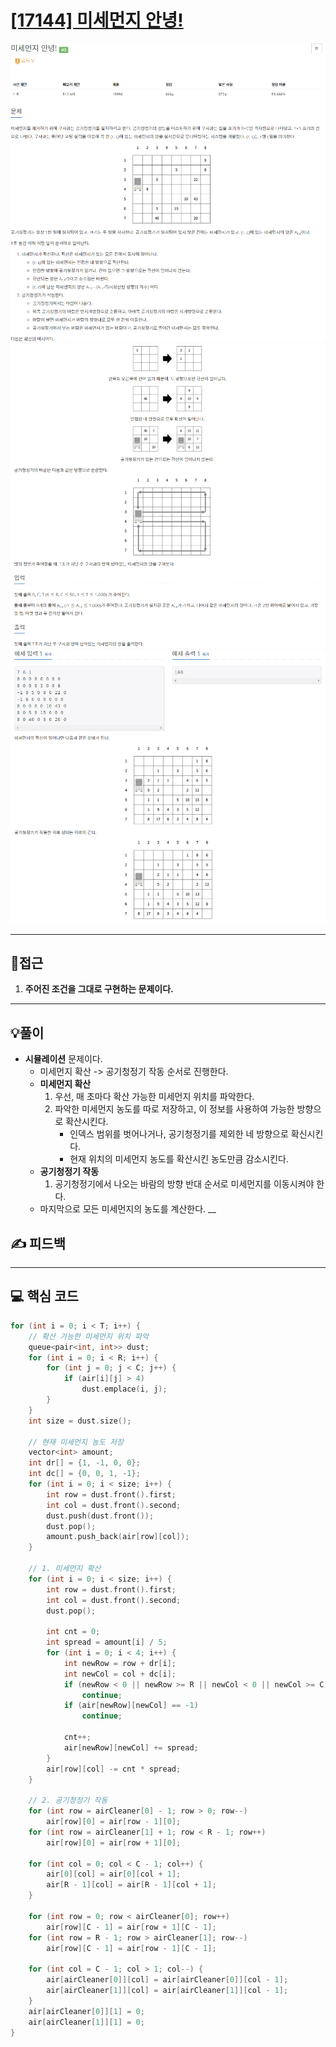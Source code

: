 # [[17144] 미세먼지 안녕!](https://www.acmicpc.net/problem/17144)

![](imgs/1.PNG)
![](imgs/2.PNG)
![](imgs/3.PNG)
___
## 🤔접근
1. <b>주어진 조건을 그대로 구현하는 문제이다.</b>
___
## 💡풀이
- <b>시뮬레이션</b> 문제이다.
	- 미세먼지 확산 -> 공기청정기 작동 순서로 진행한다.
	- <b>미세먼지 확산</b>
		1. 우선, 매 초마다 확산 가능한 미세먼지 위치를 파악한다.
		2. 파악한 미세먼지 농도를 따로 저장하고, 이 정보를 사용하여 가능한 방향으로 확산시킨다.
			- 인덱스 범위를 벗어나거나, 공기청정기를 제외한 네 방향으로 확신시킨다.
			- 현재 위치의 미세먼지 농도를 확산시킨 농도만큼 감소시킨다.
	- <b>공기청정기 작동</b>
		1. 공기청정기에서 나오는 바람의 방향 반대 순서로 미세먼지를 이동시켜야 한다.
	- 마지막으로 모든 미세먼지의 농도를 계산한다.
__
## ✍ 피드백
___
## 💻 핵심 코드
```c++
for (int i = 0; i < T; i++) {
	// 확산 가능한 미세먼지 위치 파악
	queue<pair<int, int>> dust;
	for (int i = 0; i < R; i++) {
		for (int j = 0; j < C; j++) {
			if (air[i][j] > 4)
				dust.emplace(i, j);
		}
	}
	int size = dust.size();

	// 현재 미세먼지 농도 저장
	vector<int> amount;
	int dr[] = {1, -1, 0, 0};
	int dc[] = {0, 0, 1, -1};
	for (int i = 0; i < size; i++) {
		int row = dust.front().first;
		int col = dust.front().second;
		dust.push(dust.front());
		dust.pop();
		amount.push_back(air[row][col]);
	}

	// 1. 미세먼지 확산
	for (int i = 0; i < size; i++) {
		int row = dust.front().first;
		int col = dust.front().second;
		dust.pop();

		int cnt = 0;
		int spread = amount[i] / 5;
		for (int i = 0; i < 4; i++) {
			int newRow = row + dr[i];
			int newCol = col + dc[i];
			if (newRow < 0 || newRow >= R || newCol < 0 || newCol >= C)
				continue;
			if (air[newRow][newCol] == -1)
				continue;

			cnt++;
			air[newRow][newCol] += spread;
		}
		air[row][col] -= cnt * spread;
	}

	// 2. 공기청정기 작동
	for (int row = airCleaner[0] - 1; row > 0; row--)
		air[row][0] = air[row - 1][0];
	for (int row = airCleaner[1] + 1; row < R - 1; row++)
		air[row][0] = air[row + 1][0];

	for (int col = 0; col < C - 1; col++) {
		air[0][col] = air[0][col + 1];
		air[R - 1][col] = air[R - 1][col + 1];
	}

	for (int row = 0; row < airCleaner[0]; row++)
		air[row][C - 1] = air[row + 1][C - 1];
	for (int row = R - 1; row > airCleaner[1]; row--)
		air[row][C - 1] = air[row - 1][C - 1];

	for (int col = C - 1; col > 1; col--) {
		air[airCleaner[0]][col] = air[airCleaner[0]][col - 1];
		air[airCleaner[1]][col] = air[airCleaner[1]][col - 1];
	}
	air[airCleaner[0]][1] = 0;
	air[airCleaner[1]][1] = 0;
}
```